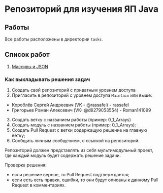 # Репозиторий для изучения ЯП Java

## Работы

Все работы расположены в директории `tasks`.

## Список работ

1. [Массивы и JSON](tasks/0_1_Arrays.md)

### Как выкладывать решения задач

1. Создать свой репозиторий с приватным уровнем доступа
2. Пригласить в репозиторий с уровнем доступа `Maintain` или выше:

- Короблёв Сергей Андреевич (VK - @rassafel) - rassafel
- Григорьев Роман Алексевич (VK- @d9279053554) - Roman141099

3. Создать ветку с названием работы (пример: 0_1_Arrays)
4. Создать модуль с названием работы (пример: 0_1_Arrays);
5. Создать Pull Request с ветки содержащую решение на главную ветку;
6. Сообщить личным сообщением, с ссылкой на репозиторий.

Репозиторий должен представлять из себя мультимодульный проект, где каждый
модуль будет содержать решение задачи.

Проверка решения:

- если решение верное, то Pull Request подтверждается;
- если есть есть правки, ошибки, то они будут описаны к данному Pull Request в
  комментариях.
